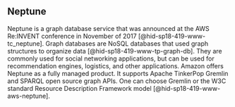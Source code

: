Neptune
-------

Neptune is a graph database service that was announced at the AWS
Re:INVENT conference in November of 2017 [@hid-sp18-419-www-tc_neptune].
Graph databases are NoSQL databases that used graph structures to
organize data [@hid-sp18-419-www-tp-graph-db]. They are commonly used
for social networking applications, but can be used for recommendation
engines, logistics, and other applications. Amazon offers Neptune as a
fully managed product. It supports Apache TinkerPop Gremlin and SPARQL
open source graph APIs. One can choose Gremlin or the W3C standard
Resource Description Framework model [@hid-sp18-419-www-aws-neptune].
